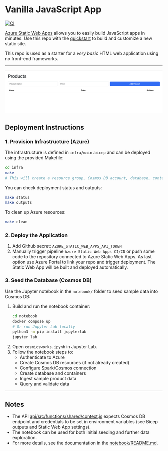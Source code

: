 # Vanilla JavaScript App

[![CI](https://github.com/atrakic/azure-static-web-app/actions/workflows/ci.yml/badge.svg)](https://github.com/atrakic/azure-static-web-app/actions/workflows/ci.yml)

[Azure Static Web Apps](https://docs.microsoft.com/azure/static-web-apps/overview) allows you to easily build JavaScript apps in minutes. Use this repo with the [quickstart](https://docs.microsoft.com/azure/static-web-apps/getting-started?tabs=vanilla-javascript) to build and customize a new static site.

This repo is used as a starter for a _very basic_ HTML web application using no front-end frameworks.

---

![App Screenshot](docs/index.png)

## Deployment Instructions

### 1. Provision Infrastructure (Azure)

The infrastructure is defined in `infra/main.bicep` and can be deployed using the provided Makefile:

```sh
cd infra
make
# This will create a resource group, Cosmos DB account, database, container, and a Static Web App.
```

You can check deployment status and outputs:

```sh
make status
make outputs
```

To clean up Azure resources:

```sh
make clean
```

### 2. Deploy the Application

1. Add Github secret: `AZURE_STATIC_WEB_APPS_API_TOKEN`
2. Manually trigger pipeline `Azure Static Web Apps CI/CD` or push some code to the repository connected to Azure Static Web Apps. As last option use Azure Portal to link your repo and trigger deployment. The Static Web App will be built and deployed automatically.

### 3. Seed the Database (Cosmos DB)

Use the Jupyter notebook in the `notebook/` folder to seed sample data into Cosmos DB:

1. Build and run the notebook container:
   ```sh
   cd notebook
   docker compose up
   # Or run Jupyter Lab locally
   python3 -m pip install jupyterlab
   jupyter lab
   ```
2. Open `cosmicsworks.ipynb` in Jupyter Lab.
3. Follow the notebook steps to:
   - Authenticate to Azure
   - Create Cosmos DB resources (if not already created)
   - Configure Spark/Cosmos connection
   - Create database and containers
   - Ingest sample product data
   - Query and validate data

---

## Notes

- The API [api/src/functions/shared/context.js](api/src/functions/shared/context.js) expects Cosmos DB endpoint and credentials to be set in environment variables (see Bicep outputs and Static Web App settings).
- The notebook can be used for both initial seeding and further data exploration.
- For more details, see the documentation in the [notebook/README.md](notebook/README.md).
